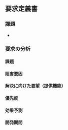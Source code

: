 

## 要求定義書

### 課題
- 


### 要求の分析

#### 課題

#### 阻害要因

#### 解決に向けた要望（提供機能）

#### 優先度

#### 効果予測

#### 開発期間

<!-- メモ: markdown のコメント行は html と同じ -->